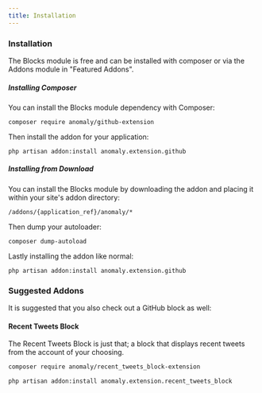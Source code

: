 ```yaml
---
title: Installation 
---
```


### Installation

The Blocks module is free and can be installed with composer or via the Addons module in "Featured Addons".

##### Installing Composer

You can install the Blocks module dependency with Composer:

    composer require anomaly/github-extension

Then install the addon for your application:

    php artisan addon:install anomaly.extension.github

##### Installing from Download

You can install the Blocks module by downloading the addon and placing it within your site's addon directory:

    /addons/{application_ref}/anomaly/*

Then dump your autoloader:

    composer dump-autoload

Lastly installing the addon like normal:

    php artisan addon:install anomaly.extension.github

### Suggested Addons

It is suggested that you also check out a GitHub block as well:

#### Recent Tweets Block

The Recent Tweets Block is just that; a block that displays recent tweets from the account of your choosing.

```bash
composer require anomaly/recent_tweets_block-extension

php artisan addon:install anomaly.extension.recent_tweets_block
```
